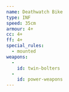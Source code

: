 ```yaml
---
name: Deathwatch Bike
type: INF
speed: 35cm
armour: 4+
cc: 4+
ff: 4+
special_rules:
  - mounted
weapons:
  -
    id: twin-bolters
  -
    id: power-weapons
---
```


